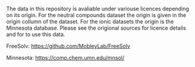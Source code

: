 The data in this repository is avaliable under variouse licences depending on its origin.
For the neutral compounds dataset the origin is given in the origin collumn of the dataset. 
For the ionic datasets the origin is the Minnesota database.
Please see the origional sources for licence details and for to use this data.

FreeSolv: https://github.com/MobleyLab/FreeSolv

Minnesota: https://comp.chem.umn.edu/mnsol/
